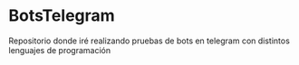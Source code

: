 # BotsTelegram
Repositorio donde iré realizando pruebas de bots en telegram con distintos lenguajes de programación
